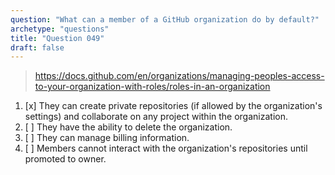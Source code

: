 ```yaml
---
question: "What can a member of a GitHub organization do by default?"
archetype: "questions"
title: "Question 049"
draft: false
---
```


> https://docs.github.com/en/organizations/managing-peoples-access-to-your-organization-with-roles/roles-in-an-organization
1. [x] They can create private repositories (if allowed by the organization's settings) and collaborate on any project within the organization.
1. [ ] They have the ability to delete the organization.
1. [ ] They can manage billing information.
1. [ ] Members cannot interact with the organization's repositories until promoted to owner.
